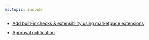 ```yaml
---
ms.topic: include
---
```

    
- [Add built-in checks & extensibility using marketplace extensions](#additional-control-of-your-deployments)

    
- [Approval notification](#approval-notification)

    
